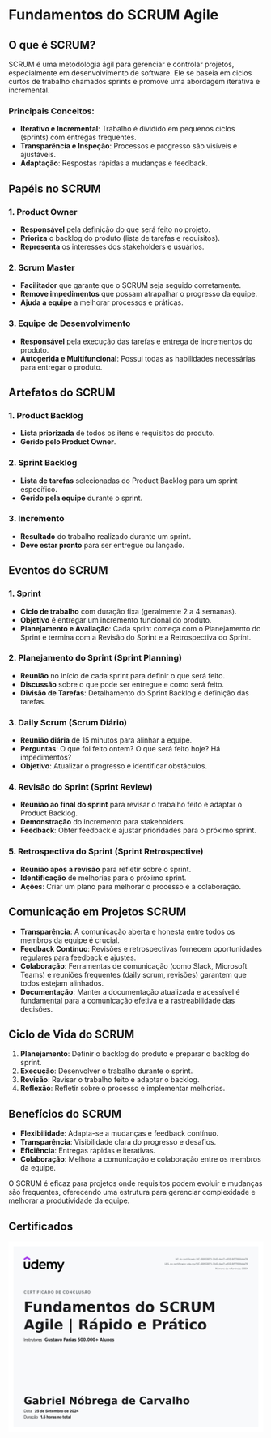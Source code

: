 # Fundamentos do SCRUM Agile

## O que é SCRUM?
SCRUM é uma metodologia ágil para gerenciar e controlar projetos, especialmente em desenvolvimento de software. Ele se baseia em ciclos curtos de trabalho chamados sprints e promove uma abordagem iterativa e incremental.

### Principais Conceitos:
- **Iterativo e Incremental**: Trabalho é dividido em pequenos ciclos (sprints) com entregas frequentes.
- **Transparência e Inspeção**: Processos e progresso são visíveis e ajustáveis.
- **Adaptação**: Respostas rápidas a mudanças e feedback.

## Papéis no SCRUM

### 1. Product Owner
- **Responsável** pela definição do que será feito no projeto.
- **Prioriza** o backlog do produto (lista de tarefas e requisitos).
- **Representa** os interesses dos stakeholders e usuários.

### 2. Scrum Master
- **Facilitador** que garante que o SCRUM seja seguido corretamente.
- **Remove impedimentos** que possam atrapalhar o progresso da equipe.
- **Ajuda a equipe** a melhorar processos e práticas.

### 3. Equipe de Desenvolvimento
- **Responsável** pela execução das tarefas e entrega de incrementos do produto.
- **Autogerida e Multifuncional**: Possui todas as habilidades necessárias para entregar o produto.

## Artefatos do SCRUM

### 1. Product Backlog
- **Lista priorizada** de todos os itens e requisitos do produto.
- **Gerido pelo Product Owner**.

### 2. Sprint Backlog
- **Lista de tarefas** selecionadas do Product Backlog para um sprint específico.
- **Gerido pela equipe** durante o sprint.

### 3. Incremento
- **Resultado** do trabalho realizado durante um sprint.
- **Deve estar pronto** para ser entregue ou lançado.

## Eventos do SCRUM

### 1. Sprint
- **Ciclo de trabalho** com duração fixa (geralmente 2 a 4 semanas).
- **Objetivo** é entregar um incremento funcional do produto.
- **Planejamento e Avaliação**: Cada sprint começa com o Planejamento do Sprint e termina com a Revisão do Sprint e a Retrospectiva do Sprint.

### 2. Planejamento do Sprint (Sprint Planning)
- **Reunião** no início de cada sprint para definir o que será feito.
- **Discussão** sobre o que pode ser entregue e como será feito.
- **Divisão de Tarefas**: Detalhamento do Sprint Backlog e definição das tarefas.

### 3. Daily Scrum (Scrum Diário)
- **Reunião diária** de 15 minutos para alinhar a equipe.
- **Perguntas**: O que foi feito ontem? O que será feito hoje? Há impedimentos?
- **Objetivo**: Atualizar o progresso e identificar obstáculos.

### 4. Revisão do Sprint (Sprint Review)
- **Reunião ao final do sprint** para revisar o trabalho feito e adaptar o Product Backlog.
- **Demonstração** do incremento para stakeholders.
- **Feedback**: Obter feedback e ajustar prioridades para o próximo sprint.

### 5. Retrospectiva do Sprint (Sprint Retrospective)
- **Reunião após a revisão** para refletir sobre o sprint.
- **Identificação** de melhorias para o próximo sprint.
- **Ações**: Criar um plano para melhorar o processo e a colaboração.

## Comunicação em Projetos SCRUM
- **Transparência**: A comunicação aberta e honesta entre todos os membros da equipe é crucial.
- **Feedback Contínuo**: Revisões e retrospectivas fornecem oportunidades regulares para feedback e ajustes.
- **Colaboração**: Ferramentas de comunicação (como Slack, Microsoft Teams) e reuniões frequentes (daily scrum, revisões) garantem que todos estejam alinhados.
- **Documentação**: Manter a documentação atualizada e acessível é fundamental para a comunicação efetiva e a rastreabilidade das decisões.

## Ciclo de Vida do SCRUM

1. **Planejamento**: Definir o backlog do produto e preparar o backlog do sprint.
2. **Execução**: Desenvolver o trabalho durante o sprint.
3. **Revisão**: Revisar o trabalho feito e adaptar o backlog.
4. **Reflexão**: Refletir sobre o processo e implementar melhorias.

## Benefícios do SCRUM
- **Flexibilidade**: Adapta-se a mudanças e feedback contínuo.
- **Transparência**: Visibilidade clara do progresso e desafios.
- **Eficiência**: Entregas rápidas e iterativas.
- **Colaboração**: Melhora a comunicação e colaboração entre os membros da equipe.

O SCRUM é eficaz para projetos onde requisitos podem evoluir e mudanças são frequentes, oferecendo uma estrutura para gerenciar complexidade e melhorar a produtividade da equipe.

## Certificados

![Certificado](../Certificados/FundamentosDoScrum.jpg)